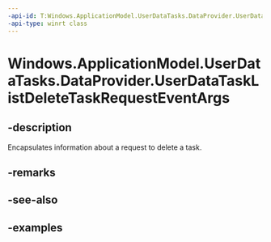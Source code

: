 ```yaml
---
-api-id: T:Windows.ApplicationModel.UserDataTasks.DataProvider.UserDataTaskListDeleteTaskRequestEventArgs
-api-type: winrt class
---
```


<!-- Class syntax.
public class UserDataTaskListDeleteTaskRequestEventArgs
-->

# Windows.ApplicationModel.UserDataTasks.DataProvider.UserDataTaskListDeleteTaskRequestEventArgs

## -description
Encapsulates information about a request to delete a task.

## -remarks

## -see-also

## -examples
